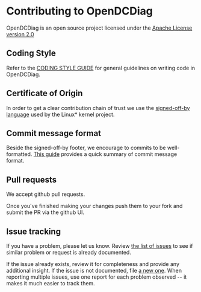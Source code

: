 
# Contributing to OpenDCDiag

OpenDCDiag is an open source project licensed under the [Apache License version 2.0](LICENSE)

## Coding Style

Refer to the [CODING STYLE GUIDE](docs/coding_style_guide.md) for general
guidelines on writing code in OpenDCDiag.

## Certificate of Origin

In order to get a clear contribution chain of trust we use the [signed-off-by
language](https://01.org/community/signed-process) used by the Linux\* kernel
project.

## Commit message format

Beside the signed-off-by footer, we encourage to commits to be well-formatted.
[This guide](https://chris.beams.io/posts/git-commit/) provides a quick summary
of commit message format.

## Pull requests

We accept github pull requests.

Once you've finished making your changes push them to your fork and submit the PR via the github UI.

## Issue tracking

If you have a problem, please let us know. Review [the list of
issues](https://github.com/opendcdiag/opendcdiag/issues) to see if similar
problem or request is already documented.

If the issue already exists, review it for completeness and provide any
additional insight. If the issue is not documented, file [a new
one](https://github.com/opendcdiag/opendcdiag/issues/new). When reporting
multiple issues, use one report for each problem observed -- it makes it much
easier to track them.

